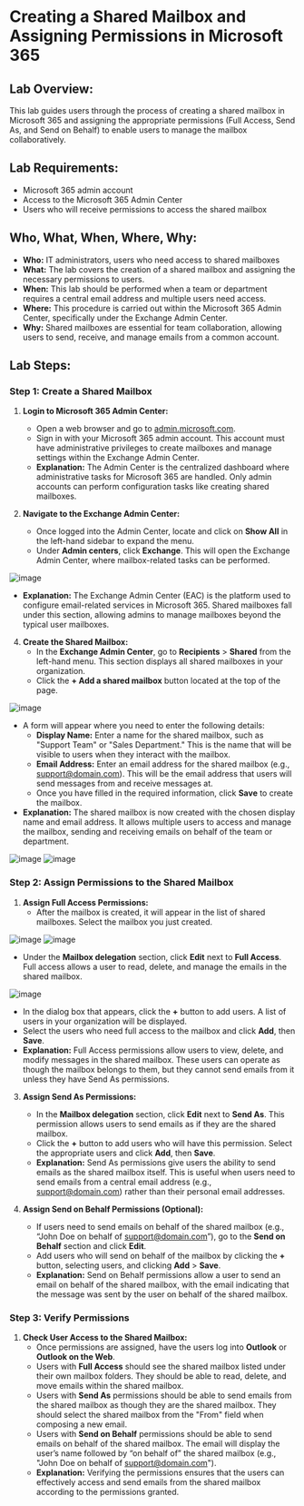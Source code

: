# Creating a Shared Mailbox and Assigning Permissions in Microsoft 365

## Lab Overview:
This lab guides users through the process of creating a shared mailbox in Microsoft 365 and assigning the appropriate permissions (Full Access, Send As, and Send on Behalf) to enable users to manage the mailbox collaboratively.

## Lab Requirements:
- Microsoft 365 admin account
- Access to the Microsoft 365 Admin Center
- Users who will receive permissions to access the shared mailbox

## Who, What, When, Where, Why:
- **Who:** IT administrators, users who need access to shared mailboxes
- **What:** The lab covers the creation of a shared mailbox and assigning the necessary permissions to users.
- **When:** This lab should be performed when a team or department requires a central email address and multiple users need access.
- **Where:** This procedure is carried out within the Microsoft 365 Admin Center, specifically under the Exchange Admin Center.
- **Why:** Shared mailboxes are essential for team collaboration, allowing users to send, receive, and manage emails from a common account.

## Lab Steps:

### Step 1: Create a Shared Mailbox
1. **Login to Microsoft 365 Admin Center:**
   - Open a web browser and go to [admin.microsoft.com](https://admin.microsoft.com).
   - Sign in with your Microsoft 365 admin account. This account must have administrative privileges to create mailboxes and manage settings within the Exchange Admin Center.
   - **Explanation:** The Admin Center is the centralized dashboard where administrative tasks for Microsoft 365 are handled. Only admin accounts can perform configuration tasks like creating shared mailboxes.

2. **Navigate to the Exchange Admin Center:**
   - Once logged into the Admin Center, locate and click on **Show All** in the left-hand sidebar to expand the menu.
   - Under **Admin centers**, click **Exchange**. This will open the Exchange Admin Center, where mailbox-related tasks can be performed.

![image](https://github.com/user-attachments/assets/4a4f83b1-9031-44da-9aa6-e742f2c67cf6)

   - **Explanation:** The Exchange Admin Center (EAC) is the platform used to configure email-related services in Microsoft 365. Shared mailboxes fall under this section, allowing admins to manage mailboxes beyond the typical user mailboxes.

4. **Create the Shared Mailbox:**
   - In the **Exchange Admin Center**, go to **Recipients** > **Shared** from the left-hand menu. This section displays all shared mailboxes in your organization.
   - Click the **+ Add a shared mailbox** button located at the top of the page.
   
![image](https://github.com/user-attachments/assets/1e9b000f-3fb5-4490-9615-6f9bce7b23fd)

   - A form will appear where you need to enter the following details:
     - **Display Name:** Enter a name for the shared mailbox, such as "Support Team" or "Sales Department." This is the name that will be visible to users when they interact with the mailbox.
     - **Email Address:** Enter an email address for the shared mailbox (e.g., support@domain.com). This will be the email address that users will send messages from and receive messages at.
     - Once you have filled in the required information, click **Save** to create the mailbox.
   - **Explanation:** The shared mailbox is now created with the chosen display name and email address. It allows multiple users to access and manage the mailbox, sending and receiving emails on behalf of the team or department.

 ![image](https://github.com/user-attachments/assets/6ed68a34-44ee-409c-8973-f80c2940f7a2)
![image](https://github.com/user-attachments/assets/6472b771-aa10-43f2-ae16-fc624fa9fd2b)

### Step 2: Assign Permissions to the Shared Mailbox
1. **Assign Full Access Permissions:**
   - After the mailbox is created, it will appear in the list of shared mailboxes. Select the mailbox you just created.

![image](https://github.com/user-attachments/assets/99ae7203-7478-4a0a-b43b-7022d757d2af)
![image](https://github.com/user-attachments/assets/1f707fc4-604f-4108-8522-abf4fc37715b)

   - Under the **Mailbox delegation** section, click **Edit** next to **Full Access**. Full access allows a user to read, delete, and manage the emails in the shared mailbox.
   
   ![image](https://github.com/user-attachments/assets/4bf1bb03-e9a2-49d8-8509-2ec8c03a614e)

   - In the dialog box that appears, click the **+** button to add users. A list of users in your organization will be displayed.
   - Select the users who need full access to the mailbox and click **Add**, then **Save**.
   - **Explanation:** Full Access permissions allow users to view, delete, and modify messages in the shared mailbox. These users can operate as though the mailbox belongs to them, but they cannot send emails from it unless they have Send As permissions.

3. **Assign Send As Permissions:**
   - In the **Mailbox delegation** section, click **Edit** next to **Send As**. This permission allows users to send emails as if they are the shared mailbox.
   - Click the **+** button to add users who will have this permission. Select the appropriate users and click **Add**, then **Save**.
   - **Explanation:** Send As permissions give users the ability to send emails as the shared mailbox itself. This is useful when users need to send emails from a central email address (e.g., support@domain.com) rather than their personal email addresses.

4. **Assign Send on Behalf Permissions (Optional):**
   - If users need to send emails on behalf of the shared mailbox (e.g., “John Doe on behalf of support@domain.com”), go to the **Send on Behalf** section and click **Edit**.
   - Add users who will send on behalf of the mailbox by clicking the **+** button, selecting users, and clicking **Add** > **Save**.
   - **Explanation:** Send on Behalf permissions allow a user to send an email on behalf of the shared mailbox, with the email indicating that the message was sent by the user on behalf of the shared mailbox.

### Step 3: Verify Permissions
1. **Check User Access to the Shared Mailbox:**
   - Once permissions are assigned, have the users log into **Outlook** or **Outlook on the Web**.
   - Users with **Full Access** should see the shared mailbox listed under their own mailbox folders. They should be able to read, delete, and move emails within the shared mailbox.
   - Users with **Send As** permissions should be able to send emails from the shared mailbox as though they are the shared mailbox. They should select the shared mailbox from the "From" field when composing a new email.
   - Users with **Send on Behalf** permissions should be able to send emails on behalf of the shared mailbox. The email will display the user’s name followed by “on behalf of” the shared mailbox (e.g., "John Doe on behalf of support@domain.com").
   - **Explanation:** Verifying the permissions ensures that the users can effectively access and send emails from the shared mailbox according to the permissions granted.
